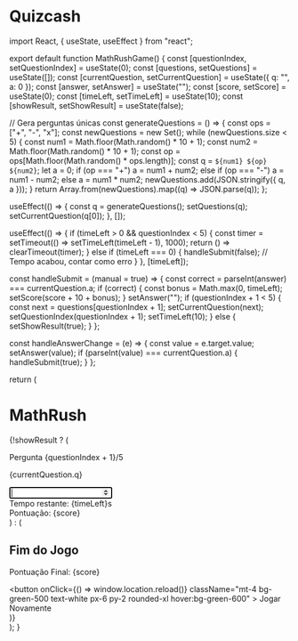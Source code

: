 # Quizcash
import React, { useState, useEffect } from "react";

export default function MathRushGame() {
  const [questionIndex, setQuestionIndex] = useState(0);
  const [questions, setQuestions] = useState([]);
  const [currentQuestion, setCurrentQuestion] = useState({ q: "", a: 0 });
  const [answer, setAnswer] = useState("");
  const [score, setScore] = useState(0);
  const [timeLeft, setTimeLeft] = useState(10);
  const [showResult, setShowResult] = useState(false);

  // Gera perguntas únicas
  const generateQuestions = () => {
    const ops = ["+", "-", "x"];
    const newQuestions = new Set();
    while (newQuestions.size < 5) {
      const num1 = Math.floor(Math.random() * 10 + 1);
      const num2 = Math.floor(Math.random() * 10 + 1);
      const op = ops[Math.floor(Math.random() * ops.length)];
      const q = `${num1} ${op} ${num2}`;
      let a = 0;
      if (op === "+") a = num1 + num2;
      else if (op === "-") a = num1 - num2;
      else a = num1 * num2;
      newQuestions.add(JSON.stringify({ q, a }));
    }
    return Array.from(newQuestions).map((q) => JSON.parse(q));
  };

  useEffect(() => {
    const q = generateQuestions();
    setQuestions(q);
    setCurrentQuestion(q[0]);
  }, []);

  useEffect(() => {
    if (timeLeft > 0 && questionIndex < 5) {
      const timer = setTimeout(() => setTimeLeft(timeLeft - 1), 1000);
      return () => clearTimeout(timer);
    } else if (timeLeft === 0) {
      handleSubmit(false); // Tempo acabou, contar como erro
    }
  }, [timeLeft]);

  const handleSubmit = (manual = true) => {
    const correct = parseInt(answer) === currentQuestion.a;
    if (correct) {
      const bonus = Math.max(0, timeLeft);
      setScore(score + 10 + bonus);
    }
    setAnswer("");
    if (questionIndex + 1 < 5) {
      const next = questions[questionIndex + 1];
      setCurrentQuestion(next);
      setQuestionIndex(questionIndex + 1);
      setTimeLeft(10);
    } else {
      setShowResult(true);
    }
  };

  const handleAnswerChange = (e) => {
    const value = e.target.value;
    setAnswer(value);
    if (parseInt(value) === currentQuestion.a) {
      handleSubmit(true);
    }
  };

  return (
    <div className="min-h-screen bg-yellow-100 flex flex-col items-center justify-center p-4">
      <h1 className="text-3xl font-bold mb-6">MathRush</h1>
      {!showResult ? (
        <div className="bg-white rounded-xl shadow-lg p-6 w-full max-w-md text-center">
          <p className="text-xl mb-4">Pergunta {questionIndex + 1}/5</p>
          <p className="text-2xl font-semibold mb-2">{currentQuestion.q}</p>
          <input
            type="number"
            value={answer}
            onChange={handleAnswerChange}
            className="border rounded px-4 py-2 mb-4 w-full"
            autoFocus
          />
          <div className="text-gray-700">Tempo restante: {timeLeft}s</div>
          <div className="mt-2 font-bold">Pontuação: {score}</div>
        </div>
      ) : (
        <div className="bg-white rounded-xl shadow-lg p-6 w-full max-w-md text-center">
          <h2 className="text-2xl font-bold mb-4">Fim do Jogo</h2>
          <p className="text-xl mb-2">Pontuação Final: {score}</p>
          <button
            onClick={() => window.location.reload()}
            className="mt-4 bg-green-500 text-white px-6 py-2 rounded-xl hover:bg-green-600"
          >
            Jogar Novamente
          </button>
        </div>
      )}
    </div>
  );
}
